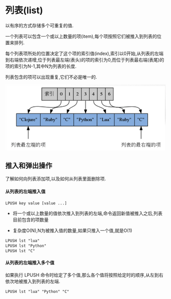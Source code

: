 # 列表\(list\)

以有序的方式存储多个可重复的值.

一个列表可以包含一个或以上数量的项\(item\),每个项按照它们被推入到列表的位置来排列.

每个列表项所处的位置决定了这个项的索引值\(index\),索引以0开始,从列表的左端到右端依次递增,位于列表最左端\(表头\)的项的索引为0,而位于列表最右端\(表尾\)的项的索引为N-1,其中N为列表的长度.

列表包含的项可以出现重复,它们不必是唯一的.

![](/Snip20160712_6.png)

## 推入和弹出操作

了解如何向列表添加项,以及如何从列表里面删除项.

#### 从列表的左端推入值

```
LPUSH key value [value ...]
```

* 将一个或以上数量的值依次推入到列表的左端,命令返回新值被推入之后,列表目前包含的项数量

* 复杂度O\(N\),N为被推入值的数量,如果只推入一个值,就是O\(1\)

```
LPUSH lst "lua"
LPUSH lst "Python"
LPUSH lst "C"
```

#### 从列表的左端推入多个值

如果执行 LPUSH 命令时给定了多个值,那么各个值将按照给定时的顺序,从左到右依次地被推入到列表的左端.

```
LPUSH lst "lua" "Python" "C"
```



